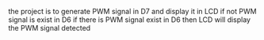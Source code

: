 the project is to generate PWM signal in D7 and display it in LCD if not PWM signal is exist in D6
if there is PWM signal exist in D6 then LCD will display the PWM signal detected 
